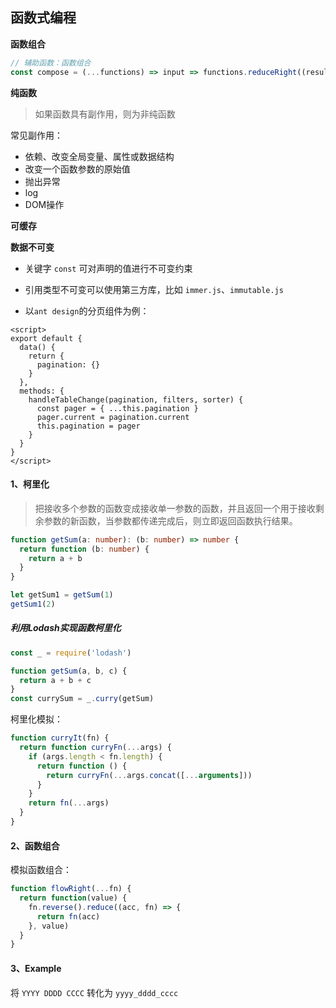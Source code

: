 ## 函数式编程



**函数组合**

```js
// 辅助函数：函数组合
const compose = (...functions) => input => functions.reduceRight((result, fn) => fn(result), input)
```



**纯函数**

> 如果函数具有副作用，则为非纯函数

常见副作用：

- 依赖、改变全局变量、属性或数据结构
- 改变一个函数参数的原始值
- 抛出异常
- log
- DOM操作



**可缓存**



**数据不可变**

- 关键字 `const` 可对声明的值进行不可变约束
- 引用类型不可变可以使用第三方库，比如 `immer.js`、`immutable.js`

- 以`ant design`的分页组件为例：

```vue
<script>
export default {
  data() {
    return {
      pagination: {}
    }
  },
  methods: {
    handleTableChange(pagination, filters, sorter) {
      const pager = { ...this.pagination }
      pager.current = pagination.current
      this.pagination = pager
    }
  }
}
</script>
```









#### 1、柯里化

> 把接收多个参数的函数变成接收单一参数的函数，并且返回一个用于接收剩余参数的新函数，当参数都传递完成后，则立即返回函数执行结果。

```typescript
function getSum(a: number): (b: number) => number {
  return function (b: number) {
    return a + b
  }
}

let getSum1 = getSum(1)
getSum1(2)
```



##### 利用Lodash实现函数柯里化

```typescript
const _ = require('lodash')

function getSum(a, b, c) {
  return a + b + c
}
const currySum = _.curry(getSum)
```

柯里化模拟：

```js
function curryIt(fn) {
  return function curryFn(...args) {
    if (args.length < fn.length) {
      return function () {
        return curryFn(...args.concat([...arguments]))
      }
    }
    return fn(...args)
  }
}
```





#### 2、函数组合

模拟函数组合：

```js
function flowRight(...fn) {
  return function(value) {
    fn.reverse().reduce((acc, fn) => {
      return fn(acc)
    }, value)
  }
}
```



#### 3、Example

将 `YYYY DDDD CCCC` 转化为 `yyyy_dddd_cccc`